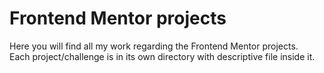 # Frontend Mentor projects
Here you will find all my work regarding the Frontend Mentor projects. <br>Each project/challenge is in its own directory with descriptive file inside it.

